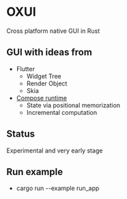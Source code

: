 # OXUI
Cross platform native GUI in Rust 

## GUI with ideas from
- Flutter 
    - Widget Tree
    - Render Object
    - Skia
- [Compose runtime](https://github.com/cksac/compose-rt)
    - State via positional memorization
    - Incremental computation

## Status
Experimental and very early stage

## Run example
- cargo run --example run_app


